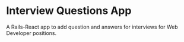 # Interview Questions App

A Rails-React app to add question and answers for interviews for Web Developer positions.

